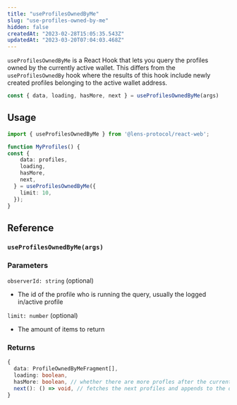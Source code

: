 ```yaml
---
title: "useProfilesOwnedByMe"
slug: "use-profiles-owned-by-me"
hidden: false
createdAt: "2023-02-28T15:05:35.543Z"
updatedAt: "2023-03-20T07:04:03.468Z"
---
```

`useProfilesOwnedByMe` is a React Hook that lets you query the profiles owned by the currently active wallet. This differs from the `useProfilesOwnedBy` hook where the results of this hook include newly created profiles belonging to the active wallet address.

```typescript
const { data, loading, hasMore, next } = useProfilesOwnedByMe(args)
```



## Usage

```typescript TypeScript
import { useProfilesOwnedByMe } from '@lens-protocol/react-web';

function MyProfiles() {
const {
    data: profiles,
    loading,
    hasMore,
    next,
  } = useProfilesOwnedByMe({
    limit: 10,
  });
}
```



## Reference

### `useProfilesOwnedByMe(args)`

### Parameters

`observerId: string` (optional)

- The id of the profile who is running the query, usually the logged in/active profile

`limit: number` (optional)

- The amount of items to return

### Returns

```typescript
{
  data: ProfileOwnedByMeFragment[],
  loading: boolean,
  hasMore: boolean, // whether there are more profles after the current batch
  next(): () => void, // fetches the next profiles and appends to the data
}
```